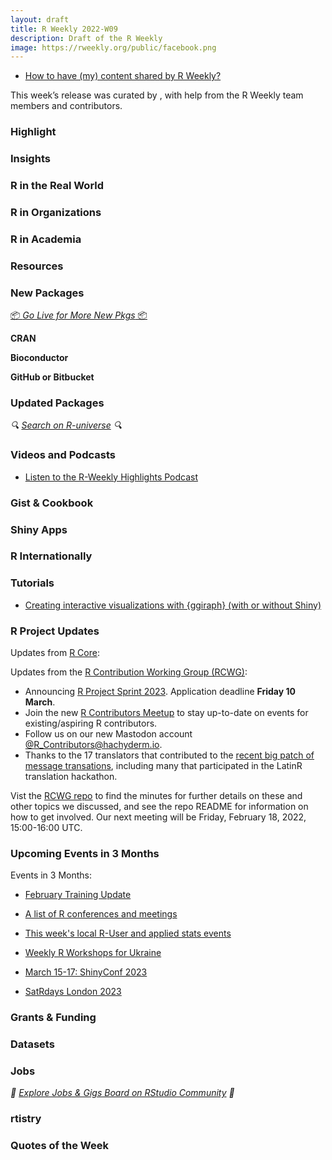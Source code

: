 ```yaml
---
layout: draft
title: R Weekly 2022-W09
description: Draft of the R Weekly
image: https://rweekly.org/public/facebook.png
---
```



+ [How to have (my) content shared by R Weekly?](https://github.com/rweekly/rweekly.org#how-to-have-my-content-shared-by-r-weekly)

This week’s release was curated by [](), with help from the R Weekly team members and contributors.



###  Highlight



### Insights



### R in the Real World



###  R in Organizations



###  R in Academia



###  Resources



###  New Packages

<p class="added-hostname"><a href="https://rweekly.org/live" target="_blank" class="externalLink">📦 <i>Go Live for More New Pkgs</i> 📦</a></p>


**CRAN**



**Bioconductor**



**GitHub or Bitbucket**



### Updated Packages

<i>🔍 [Search on R-universe](https://r-universe.dev/search/) 🔍</i>

###  Videos and Podcasts

* [Listen to the R-Weekly Highlights Podcast](https://rweekly.fireside.fm/)


### Gist & Cookbook



### Shiny Apps



### R Internationally



###  Tutorials

+ [Creating interactive visualizations with {ggiraph} (with or without Shiny)](https://albert-rapp.de/posts/ggplot2-tips/17_ggiraph/17_ggiraph.html)


<!--<div class="post-more-begin></div><div class="post-more-end"></div>-->

###  R Project Updates

Updates from [R Core](http://developer.r-project.org/blosxom.cgi/R-devel/NEWS):

Updates from the [R Contribution Working Group (RCWG)](https://contributor.r-project.org/working-group): 
 - Announcing [R Project Sprint 2023](https://contributor.r-project.org/r-project-sprint-2023/). Application deadline **Friday 10 March**.
 - Join the new [R Contributors Meetup](https://www.meetup.com/r-contributors) to stay up-to-date on events for existing/aspiring R contributors.
 - Follow us on our new Mastodon account [@R_Contributors@hachyderm.io](https://hachyderm.io/@R_Contributors).
 - Thanks to the 17 translators that contributed to the [recent big patch of message transations](https://github.com/r-devel/r-svn/commit/dd4ed6ffc9b620c7b4a92f8cb9dab9ecc8b5890c), including many that participated in the LatinR translation hackathon.

Vist the [RCWG repo](https://github.com/r-devel/rcontribution) to find the minutes for further details on these and other topics we discussed, and see the repo README for information on how to get involved. Our next meeting will be Friday, February 18, 2022, 15:00-16:00 UTC.

###  Upcoming Events in 3 Months

Events in 3 Months:


+ [February Training Update](https://www.jumpingrivers.com/blog/february-training-update/)

+ [A list of R conferences and meetings](https://jumpingrivers.github.io/meetingsR/events.html)

+ [This week's local R-User and applied stats events](https://community.rstudio.com/c/irl)

+ [Weekly R Workshops for Ukraine](https://sites.google.com/view/dariia-mykhailyshyna/main/r-workshops-for-ukraine)

+ [March 15-17: ShinyConf 2023](https://shinyconf.appsilon.com/registration/?utm_medium=social&utm_source=twitter&utm_campaign=register-sm)

+ [SatRdays London 2023](https://www.jumpingrivers.com/blog/satrdays-london/)


### Grants & Funding


### Datasets


### Jobs

<i>💼 [Explore Jobs & Gigs Board on RStudio Community](https://community.rstudio.com/c/jobs/) 💼</i>

###  rtistry


###  Quotes of the Week

